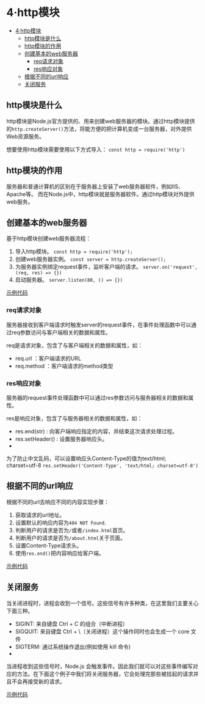 # 4·http模块

- [4·http模块](#4http模块)
  - [http模块是什么](#http模块是什么)
  - [http模块的作用](#http模块的作用)
  - [创建基本的web服务器](#创建基本的web服务器)
    - [req请求对象](#req请求对象)
    - [res响应对象](#res响应对象)
  - [根据不同的url响应](#根据不同的url响应)
  - [关闭服务](#关闭服务)

## http模块是什么
http模块是Node.js官方提供的、用来创建web服务器的模块。通过http模块提供的`http.createServer()`方法，将能方便的把计算机变成一台服务器，对外提供Web资源服务。

想要使用http模块需要使用以下方式导入：
`const http = require('http')`

## http模块的作用
服务器和普通计算机的区别在于服务器上安装了web服务器软件，例如IIS、Apache等。
而在Node.js中，http模块就是服务器软件。通过http模块对外提供web服务。

## 创建基本的web服务器
基于http模块创建web服务器流程：
1. 导入http模块。
   `const http = require('http');`
2. 创建web服务器实例。
   `const server = http.createServer();`
3. 为服务器实例绑定request事件，监听客户端的请求。
   `server.on('request', (req, res) => {})`
4. 启动服务器。
   `server.listen(80, () => {})`

[示例代码](./../code/http.js)

### req请求对象
服务器接收到客户端请求时触发server的request事件，在事件处理函数中可以通过req参数访问与客户端相关的数据和属性。

req是请求对象，包含了与客户端相关的数据和属性，如：
- req.url ：客户端请求的URL
- req.method ：客户端请求的method类型

### res响应对象
服务器的request事件处理函数中可以通过res参数访问与服务器相关的数据和属性。

res是响应对象，包含了与服务器相关的数据和属性，如：
- res.end(str) : 向客户端响应指定的内容，并结束这次请求处理过程。
- res.setHeader() : 设置服务器响应头。
- 
为了防止中文乱码，可以设置响应头Content-Type的值为text/html; charset=utf-8
`res.setHeader('Content-Type', 'text/html; charset=utf-8')`

## 根据不同的url响应
根据不同的url去响应不同的内容实现步骤：
1. 获取请求的url地址。
2. 设置默认的响应内容为`404 NOT Found`.
3. 判断用户的请求是否为`/`或者`/index.html`首页。
4. 判断用户的请求是否为`/about.html`关于页面。
5. 设置Content-Type请求头。
6. 使用`res.end()`把内容响应给客户端。

[示例代码](./../code/http.js)

## 关闭服务
当关闭进程时，进程会收到一个信号。这些信号有许多种类，在这里我们主要关心下面三种。
- SIGINT: 来自键盘 Ctrl + C 的组合（中断进程）
- SIGQUIT: 来自键盘 Ctrl + \（关闭进程）这个操作同时也会生成一个 core 文件
- SIGTERM: 通过系统操作退出(例如使用 kill 命令)
- 
当进程收到这些信号时，Node.js 会触发事件。因此我们就可以对这些事件编写对应的方法。在下面这个例子中我们将关闭服务器，它会处理完那些被挂起的请求并且不会再接受新的请求。

[示例代码](./../code/http.js)


